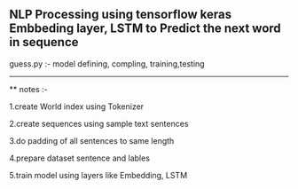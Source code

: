 NLP Processing using tensorflow keras Embbeding layer, LSTM to Predict the next word in sequence 
-------------------------------------------------------------------------------------------------

guess.py :- model defining, compling, training,testing

-------------------------------------------------------------------------------------------------
** notes :-

1.create World index using Tokenizer

2.create sequences using sample text sentences 

3.do padding of all sentences to same length

4.prepare dataset sentence and lables

5.train model using layers like Embedding, LSTM   